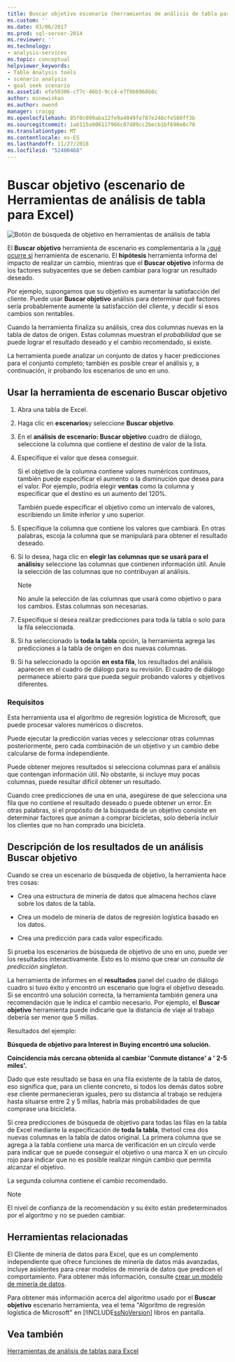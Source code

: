 ```yaml
---
title: Buscar objetivo escenario (herramientas de análisis de tabla para Excel) | Microsoft Docs
ms.custom: ''
ms.date: 03/06/2017
ms.prod: sql-server-2014
ms.reviewer: ''
ms.technology:
- analysis-services
ms.topic: conceptual
helpviewer_keywords:
- Table Analysis tools
- scenario analysis
- goal seek scenario
ms.assetid: efe50306-cf7c-46b3-9cc4-e7f0b6968b0c
author: minewiskan
ms.author: owend
manager: craigg
ms.openlocfilehash: 85f0c099aba12fe9a4049fe787e248cfe580ff3b
ms.sourcegitcommit: 1ab115a906117966c07d89cc2becb1bf690e8c78
ms.translationtype: MT
ms.contentlocale: es-ES
ms.lasthandoff: 11/27/2018
ms.locfileid: "52400468"
---
```

# <a name="goal-seek-scenario-table-analysis-tools-for-excel"></a>Buscar objetivo (escenario de Herramientas de análisis de tabla para Excel)
  ![Botón de búsqueda de objetivo en herramientas de análisis de tabla](media/tat-goalseek.gif "botón Buscar objetivo en herramientas de análisis de tabla")  
  
 El **Buscar objetivo** herramienta de escenario es complementaria a la [¿qué ocurre si](what-if-scenario-table-analysis-tools-for-excel.md) herramienta de escenario. El **hipótesis** herramienta informa del impacto de realizar un cambio, mientras que el **Buscar objetivo** informa de los factores subyacentes que se deben cambiar para lograr un resultado deseado.  
  
 Por ejemplo, supongamos que su objetivo es aumentar la satisfacción del cliente. Puede usar **Buscar objetivo** análisis para determinar qué factores sería probablemente aumente la satisfacción del cliente, y decidir si esos cambios son rentables.  
  
 Cuando la herramienta finaliza su análisis, crea dos columnas nuevas en la tabla de datos de origen. Estas columnas muestran el *probabilidad* que se puede lograr el resultado deseado y el cambio recomendado, si existe.  
  
 La herramienta puede analizar un conjunto de datos y hacer predicciones para el conjunto completo; también es posible crear el análisis y, a continuación, ir probando los escenarios de uno en uno.  
  
## <a name="using-the-goal-seek-scenario-tool"></a>Usar la herramienta de escenario Buscar objetivo  
  
1.  Abra una tabla de Excel.  
  
2.  Haga clic en **escenarios**y seleccione **Buscar objetivo**.  
  
3.  En el **análisis de escenario: Buscar objetivo** cuadro de diálogo, seleccione la columna que contiene el destino de valor de la lista.  
  
4.  Especifique el valor que desea conseguir.  
  
     Si el objetivo de la columna contiene valores numéricos continuos, también puede especificar el aumento o la disminución que desea para el valor. Por ejemplo, podría elegir **ventas** como la columna y especificar que el destino es un aumento del 120%.  
  
     También puede especificar el objetivo como un intervalo de valores, escribiendo un límite inferior y uno superior.  
  
5.  Especifique la columna que contiene los valores que cambiará. En otras palabras, escoja la columna que se manipulará para obtener el resultado deseado.  
  
6.  Si lo desea, haga clic en **elegir las columnas que se usará para el análisis**y seleccione las columnas que contienen información útil. Anule la selección de las columnas que no contribuyan al análisis.  
  
    > [!NOTE]  
    >  No anule la selección de las columnas que usará como objetivo o para los cambios. Estas columnas son necesarias.  
  
7.  Especifique si desea realizar predicciones para toda la tabla o solo para la fila seleccionada.  
  
8.  Si ha seleccionado la **toda la tabla** opción, la herramienta agrega las predicciones a la tabla de origen en dos nuevas columnas.  
  
9. Si ha seleccionado la opción **en esta fila**, los resultados del análisis aparecen en el cuadro de diálogo para su revisión. El cuadro de diálogo permanece abierto para que pueda seguir probando valores y objetivos diferentes.  
  
### <a name="requirements"></a>Requisitos  
 Esta herramienta usa el algoritmo de regresión logística de Microsoft, que puede procesar valores numéricos o discretos.  
  
 Puede ejecutar la predicción varias veces y seleccionar otras columnas posteriormente, pero cada combinación de un objetivo y un cambio debe calcularse de forma independiente.  
  
 Puede obtener mejores resultados si selecciona columnas para el análisis que contengan información útil. No obstante, si incluye muy pocas columnas, puede resultar difícil obtener un resultado.  
  
 Cuando cree predicciones de una en una, asegúrese de que selecciona una fila que no contiene el resultado deseado o puede obtener un error. En otras palabras, si el propósito de la búsqueda de un objetivo consiste en determinar factores que animan a comprar bicicletas, solo debería incluir los clientes que no han comprado una bicicleta.  
  
## <a name="understanding-the-results-of-goal-seek-analysis"></a>Descripción de los resultados de un análisis Buscar objetivo  
 Cuando se crea un escenario de búsqueda de objetivo, la herramienta hace tres cosas:  
  
-   Crea una estructura de minería de datos que almacena hechos clave sobre los datos de la tabla.  
  
-   Crea un modelo de minería de datos de regresión logística basado en los datos.  
  
-   Crea una predicción para cada valor especificado.  
  
 Si prueba los escenarios de búsqueda de objetivo de uno en uno, puede ver los resultados interactivamente. Esto es lo mismo que crear un *consulta de predicción singleton*.  
  
 La herramienta de informes en el **resultados** panel del cuadro de diálogo cuadro si tuvo éxito y encontró un escenario que logra el objetivo deseado. Si se encontró una solución correcta, la herramienta también genera una recomendación que le indica el cambio necesario. Por ejemplo, el **Buscar objetivo** herramienta puede indicarle que la distancia de viaje al trabajo debería ser menor que 5 millas.  
  
 Resultados del ejemplo:  
  
 **Búsqueda de objetivo para Interest in Buying encontró una solución.**  
  
 **Coincidencia más cercana obtenida al cambiar 'Conmute distance' a ' 2-5 miles'.**  
  
 Dado que este resultado se basa en una fila existente de la tabla de datos, eso significa que, para un cliente concreto, si todos los demás datos sobre ese cliente permanecieran iguales, pero su distancia al trabajo se redujera hasta situarse entre 2 y 5 millas, habría más probabilidades de que comprase una bicicleta.  
  
 Si crea predicciones de búsqueda de objetivo para todas las filas en la tabla de Excel mediante la especificación de **toda la tabla**, thetool crea dos nuevas columnas en la tabla de datos original. La primera columna que se agrega a la tabla contiene una marca de verificación en un círculo verde para indicar que se puede conseguir el objetivo o una marca X en un círculo rojo para indicar que no es posible realizar ningún cambio que permita alcanzar el objetivo.  
  
 La segunda columna contiene el cambio recomendado.  
  
> [!NOTE]  
>  El nivel de confianza de la recomendación y su éxito están predeterminados por el algoritmo y no se pueden cambiar.  
  
## <a name="related-tools"></a>Herramientas relacionadas  
 El Cliente de minería de datos para Excel, que es un complemento independiente que ofrece funciones de minería de datos más avanzadas, incluye asistentes para crear modelos de minería de datos que predicen el comportamiento. Para obtener más información, consulte [crear un modelo de minería de datos](creating-a-data-mining-model.md).  
  
 Para obtener más información acerca del algoritmo usado por el **Buscar objetivo** escenario herramienta, vea el tema "Algoritmo de regresión logística de Microsoft" en [!INCLUDE[ssNoVersion](../includes/ssnoversion-md.md)] libros en pantalla.  
  
## <a name="see-also"></a>Vea también  
 [Herramientas de análisis de tablas para Excel](table-analysis-tools-for-excel.md)  
  
  
